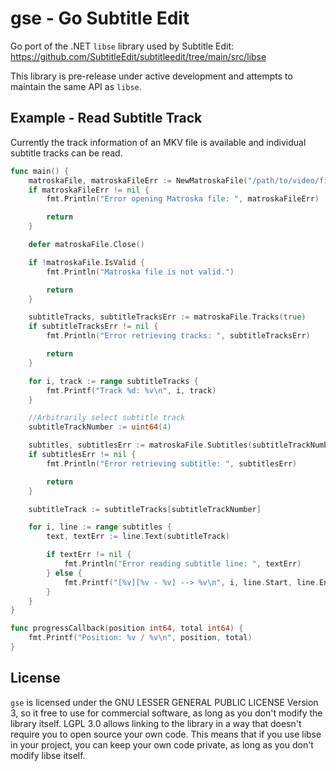 # gse - Go Subtitle Edit

Go port of the .NET `libse` library used by Subtitle Edit: <https://github.com/SubtitleEdit/subtitleedit/tree/main/src/libse>

This library is pre-release under active development and attempts to maintain the same API as `libse`.

## Example - Read Subtitle Track
Currently the track information of an MKV file is available and individual subtitle tracks can be read.
```go
func main() {
	matroskaFile, matroskaFileErr := NewMatroskaFile("/path/to/video/file.mkv")
	if matroskaFileErr != nil {
		fmt.Println("Error opening Matroska file: ", matroskaFileErr)

		return
	}

	defer matroskaFile.Close()

	if !matroskaFile.IsValid {
		fmt.Println("Matroska file is not valid.")

		return
	}

	subtitleTracks, subtitleTracksErr := matroskaFile.Tracks(true)
	if subtitleTracksErr != nil {
		fmt.Println("Error retrieving tracks: ", subtitleTracksErr)

		return
	}

	for i, track := range subtitleTracks {
		fmt.Printf("Track %d: %v\n", i, track)
	}

	//Arbitrarily select subtitle track
	subtitleTrackNumber := uint64(4)

	subtitles, subtitlesErr := matroskaFile.Subtitles(subtitleTrackNumber, progressCallback)
	if subtitlesErr != nil {
		fmt.Println("Error retrieving subtitle: ", subtitlesErr)

		return
	}

	subtitleTrack := subtitleTracks[subtitleTrackNumber]

	for i, line := range subtitles {
		text, textErr := line.Text(subtitleTrack)

		if textErr != nil {
			fmt.Println("Error reading subtitle line: ", textErr)
		} else {
			fmt.Printf("[%v][%v - %v] --> %v\n", i, line.Start, line.End(), text)
		}
	}
}

func progressCallback(position int64, total int64) {
	fmt.Printf("Position: %v / %v\n", position, total)
}
```

## License
`gse` is licensed under the GNU LESSER GENERAL PUBLIC LICENSE Version 3, 
so it free to use for commercial software, as long as you don't modify the library itself. 
LGPL 3.0 allows linking to the library in a way that doesn't require you to open source your own code. 
This means that if you use libse in your project, you can keep your own code private, 
as long as you don't modify libse itself.